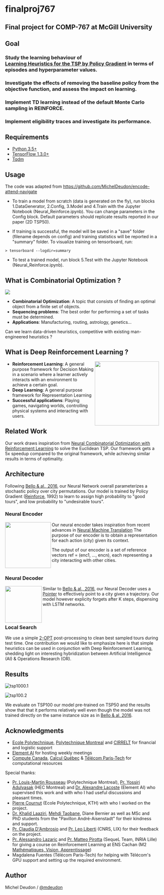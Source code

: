 # finalproj767

## Final project for COMP-767 at McGill University
## Goal

### Study the learning behaviour of <br/> [Learning Heuristics for the TSP by Policy Gradient](https://link.springer.com/chapter/10.1007%2F978-3-319-93031-2_12) in terms of episodes and hyperparameter values.

### Investigate the effects of removing the baseline policy from the objective function, and assess the impact on learning.

### Implement TD learning instead of the default Monte Carlo sampling in REINFORCE.

### Implement eligibility traces and investigate its performance.


## Requirements

- [Python 3.5+](https://anaconda.org/anaconda/python)
- [TensorFlow 1.3.0+](https://www.tensorflow.org/install/)
- [Tqdm](https://pypi.python.org/pypi/tqdm)

## Usage


The code was adapted from https://github.com/MichelDeudon/encode-attend-navigate

- To train a model from scratch (data is generated on the fly), run blocks 1.DataGenerator, 2.Config, 3.Model and 4.Train with the Jupyter Notebook (Neural_Reinforce.ipynb). You can change parameters in the Config block. Default parameters should replicate results reported in our paper (2D TSP50).

- If training is successful, the model will be saved in a "save" folder (filename depends on config) and training statistics will be reported in a "summary" folder. To visualize training on tensorboard, run:
```
> tensorboard --logdir=summary
```

- To test a trained model, run block 5.Test with the Jupyter Notebook (Neural_Reinforce.ipynb).

## What is Combinatorial Optimization ?

<img align="center" img src="./GitImg/Comic.png">

* __Combinatorial Optimization__: A topic that consists of finding an optimal object from a finite set of objects.
* __Sequencing problems__: The best order for performing a set of tasks must be determined.
* __Applications__: Manufacturing, routing, astrology, genetics...

Can we learn data-driven heuristics, competitive with existing man-engineered heuristics ?

## What is Deep Reinforcement Learning ?


<img align="right" img src="./GitImg/MDP.png" height="210">

* __Reinforcement Learning__: A general purpose framework for Decision Making in a scenario where a learner actively interacts with an environment to achieve a certain goal.
* __Deep Learning__: A general purpose framework for Representation Learning
* __Successful applications__: Playing games, navigating worlds, controlling physical systems and interacting with users.

## Related Work

Our work draws inspiration from [Neural Combinatorial Optimization with Reinforcement Learning](http://arxiv.org/abs/1611.09940) to solve the Euclidean TSP. Our framework gets a 5x speedup compared to the original framework, while achieving similar results in terms of optimality.

## Architecture

Following [Bello & al., 2016](http://arxiv.org/abs/1611.09940), our Neural Network overall parameterizes a stochastic policy over city permutations. Our model is trained by Policy Gradient ([Reinforce](https://link.springer.com/article/10.1007/BF00992696), 1992) to learn to assign high probability to "good tours", and low probability to "undesirable tours".

### Neural Encoder
  <img align="left" img src="./GitImg/Encoder.png" height="150">

  Our neural encoder takes inspiration from recent advances in [Neural Machine Translation](http://papers.nips.cc/paper/7181-attention-is-all-you-need)
  The purpose of our encoder is to obtain a representation for each action (city) given its context.

  The output of our encoder is a set of reference vectors ref = (enc1, ..., encn), each representing a city interacting with other cities. <br/><br/>

### Neural Decoder
  <img align="left" img src="./GitImg/Decoder.png" height="120">

  Similar to [Bello & al., 2016](http://arxiv.org/abs/1611.09940), our Neural Decoder uses a [Pointer](http://papers.nips.cc/paper/5866-pointer-networks) to effectively point to a city given a trajectory. Our model however explicity forgets after K steps, dispensing with LSTM networks. <br/><br/><br/>

### Local Search
We use a simple [2-OPT](https://en.wikipedia.org/wiki/2-opt) post-processing to clean best sampled tours during test time.
One contribution we would like to emphasize here is that simple heuristics can be used in conjunction with Deep Reinforcement Learning, shedding light on interesting hybridization between Artificial Intelligence (AI) & Operations Research (OR).

## Results

![tsp1000.1](./GitImg/TSP100.1.png)

![tsp100.2](./GitImg/TSP100.2.png)

We evaluate on TSP100 our model pre-trained on TSP50 and the results show that that it performs relatively well even though the model was not trained directly on the same instance size as in [Bello & al, 2016](http://arxiv.org/abs/1611.09940). 

## Acknowledgments

- [Ecole Polytechnique](http://www.polytechnique.edu/), [Polytechnique Montreal](http://www.polymtl.ca/) and [CIRRELT](https://www.cirrelt.ca/) for financial and logistic support <br/>
- [Element AI](https://www.elementai.com/) for hosting weekly meetings <br/>
- [Compute Canada](https://www.computecanada.ca/), [Calcul Québec](http://www.calculquebec.ca/) & [Télécom Paris-Tech](https://www.telecom-paristech.org/) for computational resources <br/>

Special thanks: <br/>
- [Pr. Louis-Martin Rousseau](http://hanalog.polymtl.ca/person/louis-martin-rousseau/) (Polytechnique Montreal), [Pr. Yossiri Adulyasak](http://www.yossiri.info/) (HEC Montreal) and [Dr. Alexandre Lacoste](https://twitter.com/recursix) (Element AI) who supervised this work and with who I had useful discussions and pleasant times. <br/>
- [Pierre Cournut](https://www.linkedin.com/in/pierre-cournut) (Ecole Polytechnique, KTH) with who I worked on the project. <br/>
- [Dr. Khalid Laaziri](https://www.gerad.ca/fr/people/khalid-laaziri), [Mehdi Taobane](http://cerc-datascience.polymtl.ca/person/mehdi-taobane/), Diane Bernier as well as MSc and PhD students from the "Pavillon André-Aisenstadt" for their kindness and support. <br/>
- [Pr. Claudia D'Ambrosio](https://www.lix.polytechnique.fr/~dambrosio/) and [Pr. Leo Liberti](https://www.lix.polytechnique.fr/~liberti/) (CNRS, LIX) for their feedback on the project. <br/>
- [Pr. Alessandro Lazaric](http://chercheurs.lille.inria.fr/~lazaric/Webpage/Home/Home.html) and [Pr. Matteo Pirotta](http://teopir.github.io/) (SequeL Team, INRIA Lille) for giving a course on Reinforcement Learning at ENS Cachan (M2 [Mathématiques, Vision, Apprentissage](http://math.ens-paris-saclay.fr/version-francaise/formations/master-mva/)) <br/>
- Magdalena Fuentes (Télécom Paris-Tech) for helping with Télécom's GPU support and setting up the required environment. <br/>

## Author
Michel Deudon / [@mdeudon](https://github.com/MichelDeudon)
